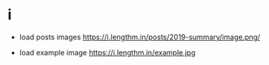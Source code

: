 # i

- load posts images
  <https://i.lengthm.in/posts/2019-summary/image.png/>

- load example image
  <https://i.lengthm.in/example.jpg>
